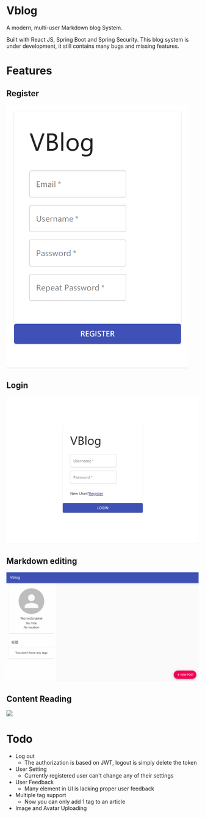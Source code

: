 # Vblog

A modern, multi-user Markdown blog System.

Built with React JS, Spring Boot and Spring Security. This blog system is under development, it still contains many bugs and missing features.

# Features

## Register

![](./imgs/register.gif)

## Login

![](./imgs/login.gif)

## Markdown editing

![](./imgs/edit.gif)


## Content Reading

![](./imgs/view.gif)

# Todo

- Log out
  - The authorization is based on JWT, logout is simply delete the token
- User Setting
  - Currently registered user can't change any of their settings
- User Feedback
  - Many element in UI is lacking proper user feedback
- Multiple tag support
  - Now you can only add 1 tag to an article
- Image and Avatar Uploading


